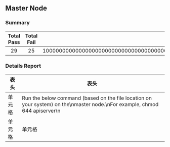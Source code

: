 ## Master Node

### Summary

| Total Pass | Total Fail | Total Warn | Total Info |
| :-------: | :-------: | :-------: | :-------: |
| 29|25|1000000000000000000000000000000000000000000000000000000000000000000000000000000000000000000000000000000000000000000000000000000000000000000000000000000000000000001|0|

### Details Report

|  表头   | 表头  |
|  ----  | ----  |
| 单元格  | Run the below command (based on the file location on your system) on the\nmaster node.\nFor example, chmod 644 apiserver\n |
| 单元格  | 单元格 |
